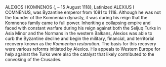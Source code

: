 ALEXIOS I KOMNENOS (, – 15 August 1118), Latinized ALEXIUS I COMNENUS, was Byzantine emperor from 1081 to 1118. Although he was not the founder of the Komnenian dynasty, it was during his reign that the Komnenos family came to full power. Inheriting a collapsing empire and faced with constant warfare during his reign against both the Seljuq Turks in Asia Minor and the Normans in the western Balkans, Alexios was able to curb the Byzantine decline and begin the military, financial, and territorial recovery known as the _Komnenian restoration_. The basis for this recovery were various reforms initiated by Alexios. His appeals to Western Europe for help against the Turks were also the catalyst that likely contributed to the convoking of the Crusades.

